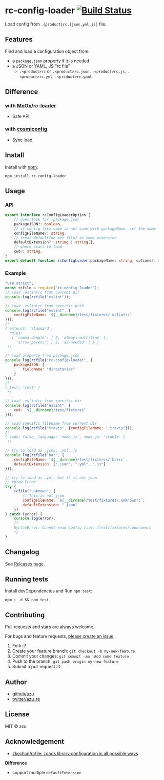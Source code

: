 # rc-config-loader [![Build Status](https://travis-ci.org/azu/rc-config-loader.svg?branch=master)](https://travis-ci.org/azu/rc-config-loader)

Load config from `.{product}rc.{json,yml,js}` file.

## Features

Find and load a configuration object from:

- a `package.json` property if it is needed
- a JSON or YAML, JS "rc file"
    - `.<product>rc` or `.<product>rc.json`, `.<product>rc.js`, `.<product>rc.yml`, `.<product>rc.yaml`

## Difference

### with [MoOx/rc-loader](https://github.com/MoOx/rc-loader "MoOx/rc-loader")

- Safe API

### with [cosmiconfig](https://github.com/davidtheclark/cosmiconfig "cosmiconfig")

- Sync load

## Install

Install with [npm](https://www.npmjs.com/):

    npm install rc-config-loader

## Usage

### API

```ts
export interface rcConfigLoaderOption {
    // does look for `package.json`
    packageJSON?: boolean,
    // if config file name is not same with packageName, set the name
    configFileName?: string;
    // treat default(no ext file) as some extension
    defaultExtension?: string | string[],
    // where start to load
    cwd?: string;
}
export default function rcConfigLoader(packageName: string, options?: rcConfigLoaderOption): Object;
```

### Example

```js
"use strict";
const rcfile = require("rc-config-loader");
// load .eslintrc from current dir
console.log(rcfile("eslint"));

// load .eslintrc from specific path
console.log(rcfile("eslint", {
    configFileName: `${__dirname}/test/fixtures/.eslintrc`
}));
/*
{ extends: 'standard',
  rules:
   { 'comma-dangle': [ 2, 'always-multiline' ],
     'arrow-parens': [ 2, 'as-needed' ] } }
 */

// load property from pacakge.json
console.log(rcfile("rc-config-loader", {
    packageJSON: {
        fieldName: "directories"
    }
}));
/*
{ test: 'test' }
 */

// load .eslintrc from specific dir
console.log(rcfile("eslint", {
    cwd: `${__dirname}/test/fixtures`
}));

// load specific filename from current dir
console.log(rcfile("travis", {configFileName: ".travis"}));
/*
{ sudo: false, language: 'node_js', node_js: 'stable' }
 */

// try to load as .json, .yml, js
console.log(rcfile("bar", {
    configFileName: `${__dirname}/test/fixtures/.barrc`,
    defaultExtension: [".json", ".yml", ".js"]
}));

// try to load as .yml, but it is not json
// throw Error
try {
    rcfile("unknown", {
        // This is not json
        configFileName: `${__dirname}/test/fixtures/.unknownrc`,
        defaultExtension: ".json"
    })
} catch (error) {
    console.log(error);
    /*
    SyntaxError: Cannot read config file: /test/fixtures/.unknownrc
    */
}

```
## Changelog

See [Releases page](https://github.com/azu/rc-config-loader/releases).

## Running tests

Install devDependencies and Run `npm test`:

    npm i -d && npm test

## Contributing

Pull requests and stars are always welcome.

For bugs and feature requests, [please create an issue](https://github.com/azu/rc-config-loader/issues).

1. Fork it!
2. Create your feature branch: `git checkout -b my-new-feature`
3. Commit your changes: `git commit -am 'Add some feature'`
4. Push to the branch: `git push origin my-new-feature`
5. Submit a pull request :D

## Author

- [github/azu](https://github.com/azu)
- [twitter/azu_re](https://twitter.com/azu_re)

## License

MIT © azu

## Acknowledgement

- [zkochan/rcfile: Loads library configuration in all possible ways](https://github.com/zkochan/rcfile "zkochan/rcfile: Loads library configuration in all possible ways")

**Difference**

- support multiple `defaultExtension`  